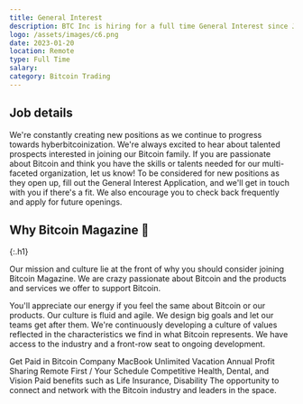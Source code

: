 ```yaml
---
title: General Interest
description: BTC Inc is hiring for a full time General Interest since Jan 20, 2023. Apply today.
logo: /assets/images/c6.png
date: 2023-01-20
location: Remote
type: Full Time
salary: 
category: Bitcoin Trading
---
```


## Job details

We're constantly creating new positions as we continue to progress towards hyberbitcoinization. We're always excited to hear about talented prospects interested in joining our Bitcoin family. If you are passionate about Bitcoin and think you have the skills or talents needed for our multi-faceted organization, let us know! To be considered for new positions as they open up, fill out the General Interest Application, and we'll get in touch with you if there's a fit. We also encourage you to check back frequently and apply for future openings.

## Why Bitcoin Magazine 💭
{:.h1}

Our mission and culture lie at the front of why you should consider joining Bitcoin Magazine. We are crazy passionate about Bitcoin and the products and services we offer to support Bitcoin.

You'll appreciate our energy if you feel the same about Bitcoin or our products. Our culture is fluid and agile. We design big goals and let our teams get after them. We're continuously developing a culture of values reflected in the characteristics we find in what Bitcoin represents. We have access to the industry and a front-row seat to ongoing development.

Get Paid in Bitcoin
Company MacBook
Unlimited Vacation
Annual Profit Sharing
Remote First / Your Schedule
Competitive Health, Dental, and Vision
Paid benefits such as Life Insurance, Disability
The opportunity to connect and network with the Bitcoin industry and leaders in the space.
